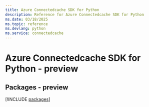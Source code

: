 ```yaml
---
title: Azure Connectedcache SDK for Python
description: Reference for Azure Connectedcache SDK for Python
ms.date: 03/18/2025
ms.topic: reference
ms.devlang: python
ms.service: connectedcache
---
```

# Azure Connectedcache SDK for Python - preview
## Packages - preview
[!INCLUDE [packages](connectedcache-index.md)]